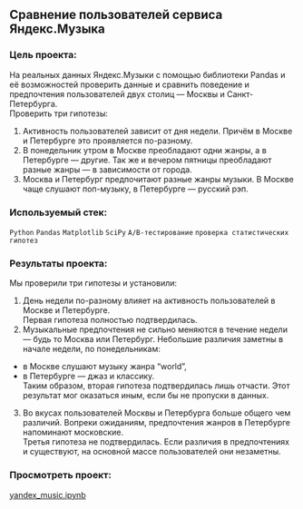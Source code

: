 ## Сравнение пользователей сервиса Яндекс.Музыка  
  
### Цель проекта:  
На реальных данных Яндекс.Музыки c помощью библиотеки Pandas и её возможностей проверить данные и сравнить поведение и предпочтения пользователей двух столиц — Москвы и Санкт-Петербурга.  
Проверить три гипотезы:
1. Активность пользователей зависит от дня недели. Причём в Москве и Петербурге это проявляется по-разному.
2. В понедельник утром в Москве преобладают одни жанры, а в Петербурге — другие. Так же и вечером пятницы преобладают разные жанры — в зависимости от города. 
3. Москва и Петербург предпочитают разные жанры музыки. В Москве чаще слушают поп-музыку, в Петербурге — русский рэп.   
  
### Используемый стек:  
`Python` `Pandas` `Matplotlib` `SciPy` `A/B-тестирование` `проверка статистических гипотез`  
  
### Результаты проекта:  
Мы проверили три гипотезы и установили:  
1. День недели по-разному влияет на активность пользователей в Москве и Петербурге.  
Первая гипотеза полностью подтвердилась.  
2. Музыкальные предпочтения не сильно меняются в течение недели — будь то Москва или Петербург. Небольшие различия заметны в начале недели, по понедельникам:  
- в Москве слушают музыку жанра “world”,
- в Петербурге — джаз и классику.  
Таким образом, вторая гипотеза подтвердилась лишь отчасти. Этот результат мог оказаться иным, если бы не пропуски в данных.  
3. Во вкусах пользователей Москвы и Петербурга больше общего чем различий. Вопреки ожиданиям, предпочтения жанров в Петербурге напоминают московские.  
Третья гипотеза не подтвердилась. Если различия в предпочтениях и существуют, на основной массе пользователей они незаметны.  
  
### Просмотреть проект:
[yandex_music.ipynb](https://github.com/AndreyPlyasov/data_analyst_portfolio/blob/main/yandex_music/yandex_music.ipynb)